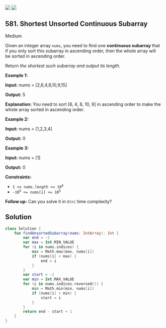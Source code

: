 [![](https://img.shields.io/github/stars/javadev/LeetCode-in-Kotlin?label=Stars&style=flat-square)](https://github.com/javadev/LeetCode-in-Kotlin)
[![](https://img.shields.io/github/forks/javadev/LeetCode-in-Kotlin?label=Fork%20me%20on%20GitHub%20&style=flat-square)](https://github.com/javadev/LeetCode-in-Kotlin/fork)

## 581\. Shortest Unsorted Continuous Subarray

Medium

Given an integer array `nums`, you need to find one **continuous subarray** that if you only sort this subarray in ascending order, then the whole array will be sorted in ascending order.

Return _the shortest such subarray and output its length_.

**Example 1:**

**Input:** nums = [2,6,4,8,10,9,15]

**Output:** 5

**Explanation:** You need to sort [6, 4, 8, 10, 9] in ascending order to make the whole array sorted in ascending order.

**Example 2:**

**Input:** nums = [1,2,3,4]

**Output:** 0

**Example 3:**

**Input:** nums = [1]

**Output:** 0

**Constraints:**

*   <code>1 <= nums.length <= 10<sup>4</sup></code>
*   <code>-10<sup>5</sup> <= nums[i] <= 10<sup>5</sup></code>

**Follow up:** Can you solve it in `O(n)` time complexity?

## Solution

```kotlin
class Solution {
    fun findUnsortedSubarray(nums: IntArray): Int {
        var end = -2
        var max = Int.MIN_VALUE
        for (i in nums.indices) {
            max = Math.max(max, nums[i])
            if (nums[i] < max) {
                end = i
            }
        }
        var start = -1
        var min = Int.MAX_VALUE
        for (i in nums.indices.reversed()) {
            min = Math.min(min, nums[i])
            if (nums[i] > min) {
                start = i
            }
        }
        return end - start + 1
    }
}
```